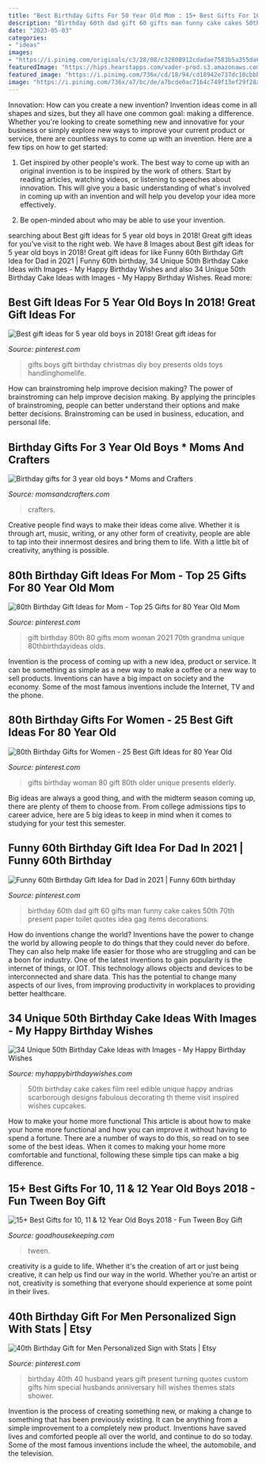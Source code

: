 ```yaml
---
title: "Best Birthday Gifts For 50 Year Old Mom : 15+ Best Gifts For 10, 11 &amp; 12 Year Old Boys 2018"
description: "Birthday 60th dad gift 60 gifts man funny cake cakes 50th 70th present paper toilet quotes idea gag items decorations"
date: "2023-05-03"
categories:
- "ideas"
images:
- "https://i.pinimg.com/originals/c3/28/08/c32808912cdadae7583b5a355da6e86f.jpg"
featuredImage: "https://hips.hearstapps.com/vader-prod.s3.amazonaws.com/1539616458-46283_1_1200px.jpg?crop=0.670xw:1.00xh;0.195xw,0&amp;resize=480:*"
featured_image: "https://i.pinimg.com/736x/cd/18/94/cd18942e737dc10cbbbf60df6947097a.jpg"
image: "https://i.pinimg.com/736x/a7/bc/de/a7bcde0ac7164c749f13ef29f28adddf--husband-th-birthday-ideas--years-old.jpg"
---
```



Innovation: How can you create a new invention?
Invention ideas come in all shapes and sizes, but they all have one common goal: making a difference. Whether you're looking to create something new and innovative for your business or simply explore new ways to improve your current product or service, there are countless ways to come up with an invention. Here are a few tips on how to get started:
1. Get inspired by other people's work. The best way to come up with an original invention is to be inspired by the work of others. Start by reading articles, watching videos, or listening to speeches about innovation. This will give you a basic understanding of what's involved in coming up with an invention and will help you develop your idea more effectively.

2. Be open-minded about who may be able to use your invention.

	

		
searching about Best gift ideas for 5 year old boys in 2018! Great gift ideas for you've visit to the right web. We have 8 Images about Best gift ideas for 5 year old boys in 2018! Great gift ideas for like Funny 60th Birthday Gift Idea for Dad in 2021 | Funny 60th birthday, 34 Unique 50th Birthday Cake Ideas with Images - My Happy Birthday Wishes and also 34 Unique 50th Birthday Cake Ideas with Images - My Happy Birthday Wishes. Read more:
		
    
## Best Gift Ideas For 5 Year Old Boys In 2018! Great Gift Ideas For

<img loading=lazy src="https://i.pinimg.com/originals/c3/28/08/c32808912cdadae7583b5a355da6e86f.jpg" onerror="this.onerror=null;this.src='https://tse1.mm.bing.net/th?id=OIP.k6uxUKSTYgVhnww_k-PAiAHaP7&amp;pid=15.1';" alt="Best gift ideas for 5 year old boys in 2018! Great gift ideas for">

_Source: pinterest.com_

>gifts boys gift birthday christmas diy boy presents olds toys handlinghomelife. 

	

How can brainstroming help improve decision making?
The power of brainstroming can help improve decision making. By applying the principles of brainstroming, people can better understand their options and make better decisions. Brainstroming can be used in business, education, and personal life.

    
## Birthday Gifts For 3 Year Old Boys * Moms And Crafters

<img loading=lazy src="https://www.momsandcrafters.com/wp-content/uploads/2019/11/BIRTHDAY-GIFTS-FOR-3-YEAR-OLD-BOYS-V2-768x1632.jpg" onerror="this.onerror=null;this.src='https://tse1.mm.bing.net/th?id=OIP.vGxSl8DGIezuxGM22iG1ewHaPv&amp;pid=15.1';" alt="Birthday gifts for 3 year old boys * Moms and Crafters">

_Source: momsandcrafters.com_

>crafters. 

	

Creative people find ways to make their ideas come alive. Whether it is through art, music, writing, or any other form of creativity, people are able to tap into their innermost desires and bring them to life. With a little bit of creativity, anything is possible.

    
## 80th Birthday Gift Ideas For Mom - Top 25 Gifts For 80 Year Old Mom

<img loading=lazy src="https://i.pinimg.com/736x/cd/18/94/cd18942e737dc10cbbbf60df6947097a.jpg" onerror="this.onerror=null;this.src='https://tse3.mm.bing.net/th?id=OIP.J6FeEeavvHBR3Fwf0wEeawHaLH&amp;pid=15.1';" alt="80th Birthday Gift Ideas for Mom - Top 25 Gifts for 80 Year Old Mom">

_Source: pinterest.com_

>gift birthday 80th 80 gifts mom woman 2021 70th grandma unique 80thbirthdayideas olds. 

	

Invention is the process of coming up with a new idea, product or service. It can be something as simple as a new way to make a coffee or a new way to sell products. Inventions can have a big impact on society and the economy. Some of the most famous inventions include the Internet, TV and the phone.

    
## 80th Birthday Gifts For Women - 25 Best Gift Ideas For 80 Year Old

<img loading=lazy src="https://i.pinimg.com/736x/6d/b3/7a/6db37a50aac3e8918781e9017b26c7d4.jpg" onerror="this.onerror=null;this.src='https://tse3.mm.bing.net/th?id=OIP.qo8KQJnHKHDkeHe1x6ZjzgHaLH&amp;pid=15.1';" alt="80th Birthday Gifts for Women - 25 Best Gift Ideas for 80 Year Old">

_Source: pinterest.com_

>gifts birthday woman 80 gift 80th older unique presents elderly. 

	

Big ideas are always a good thing, and with the midterm season coming up, there are plenty of them to choose from. From college admissions tips to career advice, here are 5 big ideas to keep in mind when it comes to studying for your test this semester.

    
## Funny 60th Birthday Gift Idea For Dad In 2021 | Funny 60th Birthday

<img loading=lazy src="https://i.pinimg.com/originals/c7/4f/2f/c74f2f20326dad0d04227189ec7e31fa.jpg" onerror="this.onerror=null;this.src='https://tse3.mm.bing.net/th?id=OIP.HaMBAk2Ufq4AaG8d3ilPlQAAAA&amp;pid=15.1';" alt="Funny 60th Birthday Gift Idea for Dad in 2021 | Funny 60th birthday">

_Source: pinterest.com_

>birthday 60th dad gift 60 gifts man funny cake cakes 50th 70th present paper toilet quotes idea gag items decorations. 

	

How do inventions change the world?
Inventions have the power to change the world by allowing people to do things that they could never do before. They can also help make life easier for those who are struggling and can be a boon for industry. One of the latest inventions to gain popularity is the internet of things, or IOT. This technology allows objects and devices to be interconnected and share data. This has the potential to change many aspects of our lives, from improving productivity in workplaces to providing better healthcare.

    
## 34 Unique 50th Birthday Cake Ideas With Images - My Happy Birthday Wishes

<img loading=lazy src="https://www.myhappybirthdaywishes.com/wp-content/uploads/2016/09/film-reel-50th-birthday-cakes.jpg" onerror="this.onerror=null;this.src='https://tse3.mm.bing.net/th?id=OIP.Ye_YtOz9iWHMxOSRdnx9yQHaJ6&amp;pid=15.1';" alt="34 Unique 50th Birthday Cake Ideas with Images - My Happy Birthday Wishes">

_Source: myhappybirthdaywishes.com_

>50th birthday cake cakes film reel edible unique happy andrias scarborough designs fabulous decorating th theme visit inspired wishes cupcakes. 

	

How to make your home more functional
This article is about how to make your home more functional and how you can improve it without having to spend a fortune. There are a number of ways to do this, so read on to see some of the best ideas. When it comes to making your home more comfortable and functional, following these simple tips can make a big difference.

    
## 15+ Best Gifts For 10, 11 &amp; 12 Year Old Boys 2018 - Fun Tween Boy Gift

<img loading=lazy src="https://hips.hearstapps.com/vader-prod.s3.amazonaws.com/1539616458-46283_1_1200px.jpg?crop=0.670xw:1.00xh;0.195xw,0&amp;resize=480:*" onerror="this.onerror=null;this.src='https://tse3.mm.bing.net/th?id=OIP.ioPqvMNGgS9VHOSS_8u8FwHaLD&amp;pid=15.1';" alt="15+ Best Gifts for 10, 11 &amp; 12 Year Old Boys 2018 - Fun Tween Boy Gift">

_Source: goodhousekeeping.com_

>tween. 

	

creativity is a guide to life. Whether it's the creation of art or just being creative, it can help us find our way in the world. Whether you're an artist or not, creativity is something that everyone should experience at some point in their lives.

    
## 40th Birthday Gift For Men Personalized Sign With Stats | Etsy

<img loading=lazy src="https://i.pinimg.com/736x/a7/bc/de/a7bcde0ac7164c749f13ef29f28adddf--husband-th-birthday-ideas--years-old.jpg" onerror="this.onerror=null;this.src='https://tse1.mm.bing.net/th?id=OIP.4FERQldftrkasB164vtXFgHaJQ&amp;pid=15.1';" alt="40th Birthday Gift for Men Personalized Sign with Stats | Etsy">

_Source: pinterest.com_

>birthday 40th 40 husband years gift present turning quotes custom gifts him special husbands anniversary hill wishes themes stats shower. 

	

Invention is the process of creating something new, or making a change to something that has been previously existing. It can be anything from a simple improvement to a completely new product. Inventions have saved lives and comforted people all over the world, and continue to do so today. Some of the most famous inventions include the wheel, the automobile, and the television.

